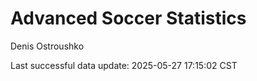 # Advanced Soccer Statistics
Denis Ostroushko

<!-- gfm -->

Last successful data update: 2025-05-27 17:15:02 CST
